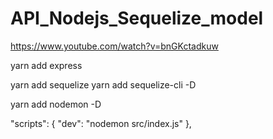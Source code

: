 # API_Nodejs_Sequelize_model



<!-- LINK DAS AULAS -->
https://www.youtube.com/watch?v=bnGKctadkuw












<!-- Passo a passo -->

<!-- 1 Instalar express (controle de rotas) -->
yarn add express

<!-- 1 Instalar o sequelize (Manipular o banco de dados pelo nodejs) As duas extensões  -->
yarn add sequelize
yarn add sequelize-cli -D


<!-- 1 Instalar nodemon (Atualiza a aplicação automáticamente ao salvar) -->
yarn add nodemon -D

<!-- Não esquecer de apontar para o nodemon o arquivo de atualização , incluindo o script -->
  "scripts": {
    "dev": "nodemon src/index.js"
  },
